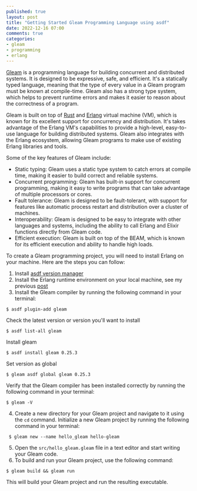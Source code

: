 ```yaml
---
published: true
layout: post
title: "Getting Started Gleam Programming Language using asdf"
date: 2022-12-16 07:00
comments: true
categories: 
- gleam
- programming
- erlang
---
```


[Gleam](https://gleam.run) is a programming language for building concurrent and distributed systems.  It is designed to be expressive, safe, and efficient. 
It's a statically typed language, meaning that the type of every value in a Gleam program must be known at compile-time. Gleam also has a strong type system, which helps to prevent runtime errors and makes it easier to reason about the correctness of a program.

Gleam is built on top of [Rust](https://www.rust-lang.org) and [Erlang](https://www.erlang.org) virtual machine (VM), which is known for its excellent support for concurrency and distribution. It's takes advantage of the Erlang VM's capabilities to provide a high-level, easy-to-use language for building distributed systems. 
Gleam also integrates with the Erlang ecosystem, allowing Gleam programs to make use of existing Erlang libraries and tools.

<!--more-->

Some of the key features of Gleam include:

* Static typing: Gleam uses a static type system to catch errors at compile time, making it easier to build correct and reliable systems.
* Concurrent programming: Gleam has built-in support for concurrent programming, making it easy to write programs that can take advantage of multiple processors or cores.
* Fault tolerance: Gleam is designed to be fault-tolerant, with support for features like automatic process restart and distribution over a cluster of machines.
* Interoperability: Gleam is designed to be easy to integrate with other languages and systems, including the ability to call Erlang and Elixir functions directly from Gleam code.
* Efficient execution: Gleam is built on top of the BEAM, which is known for its efficient execution and ability to handle high loads.



To create a Gleam programming project, you will need to install Erlang on your machine. Here are the steps you can follow:
1. Install [asdf version manager](https://github.com/asdf-vm/asdf)
2. Install the Erlang runtime environment on your local machine, see my previous [post](https://www.yadirosadi.com/programming/setting-up-elixir-environment/)
3. Install the Gleam compiler by running the following command in your terminal: 
  
  ```
  $ asdf plugin-add gleam
  ```
  
  Check the latest version or version you'll want to install
  
  ```
  $ asdf list-all gleam
  ```
  
  Install gleam
  
  ```
  $ asdf install gleam 0.25.3
  ```
  
  Set version as global
  
  ```
  $ gleam asdf global gleam 0.25.3
  ```
  
  Verify that the Gleam compiler has been installed correctly by running the following command in your terminal:
 
  ```
  $ gleam -V
  ``` 

4. Create a new directory for your Gleam project and navigate to it using the `cd` command. Initialize a new Gleam project by running the following command in your terminal:
 
 ```
  $ gleam new --name hello_gleam hello-gleam
  ```
5. Open the `src/hello_gleam.gleam` file in a text editor and start writing your Gleam code.
6. To build and run your Gleam project, use the following command:
  
  ```
  $ gleam build && gleam run
  
  ```

This will build your Gleam project and run the resulting executable.
